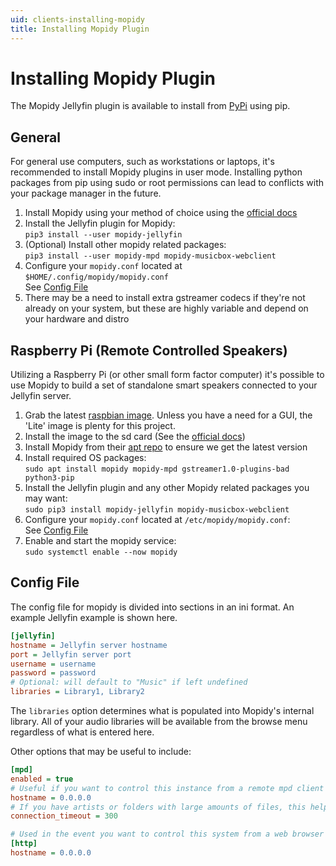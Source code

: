 ```yaml
---
uid: clients-installing-mopidy
title: Installing Mopidy Plugin
---
```


# Installing Mopidy Plugin

The Mopidy Jellyfin plugin is available to install from [PyPi](https://pypi.org/project/Mopidy-Jellyfin) using pip.

## General

For general use computers, such as workstations or laptops, it's recommended to install Mopidy plugins in user mode.  Installing python packages from pip using sudo or root permissions can lead to conflicts with your package manager in the future.

1. Install Mopidy using your method of choice using the [official docs](https://docs.mopidy.com/en/latest/installation/)
1. Install the Jellyfin plugin for Mopidy:  
    `pip3 install --user mopidy-jellyfin`
2. (Optional) Install other mopidy related packages:  
    `pip3 install --user mopidy-mpd mopidy-musicbox-webclient`
3. Configure your `mopidy.conf` located at `$HOME/.config/mopidy/mopidy.conf`  
    See [Config File](xref:clients-installing-mopidy#config-file)
4. There may be a need to install extra gstreamer codecs if they're not already on your system, but these are highly variable and depend on your hardware and distro

## Raspberry Pi (Remote Controlled Speakers)

Utilizing a Raspberry Pi (or other small form factor computer) it's possible to use Mopidy to build a set of standalone smart speakers connected to your Jellyfin server.

1. Grab the latest [raspbian image](https://www.raspberrypi.org/downloads/raspbian/).  Unless you have a need for a GUI, the 'Lite' image is plenty for this project.
2. Install the image to the sd card (See the [official docs](https://www.raspberrypi.org/documentation/installation/installing-images/README.md))
3. Install Mopidy from their [apt repo](https://docs.mopidy.com/en/latest/installation/debian/#install-from-apt-mopidy-com) to ensure we get the latest version
4. Install required OS packages:  
    `sudo apt install mopidy mopidy-mpd gstreamer1.0-plugins-bad python3-pip`
5. Install the Jellyfin plugin and any other Mopidy related packages you may want:  
    `sudo pip3 install mopidy-jellyfin mopidy-musicbox-webclient`
6. Configure your `mopidy.conf` located at `/etc/mopidy/mopidy.conf`:  
    See [Config File](xref:clients-installing-mopidy#config-file)
7. Enable and start the mopidy service:  
    `sudo systemctl enable --now mopidy`

## Config File

The config file for mopidy is divided into sections in an ini format.  An example Jellyfin example is shown here.

```ini
[jellyfin]
hostname = Jellyfin server hostname
port = Jellyfin server port
username = username
password = password
# Optional: will default to "Music" if left undefined
libraries = Library1, Library2
```

The `libraries` option determines what is populated into Mopidy's internal library.  All of your audio libraries will be available from the browse menu regardless of what is entered here.

Other options that may be useful to include:

```ini
[mpd]
enabled = true
# Useful if you want to control this instance from a remote mpd client
hostname = 0.0.0.0
# If you have artists or folders with large amounts of files, this helps avoid timeout errors
connection_timeout = 300

# Used in the event you want to control this system from a web browser
[http]
hostname = 0.0.0.0
```
